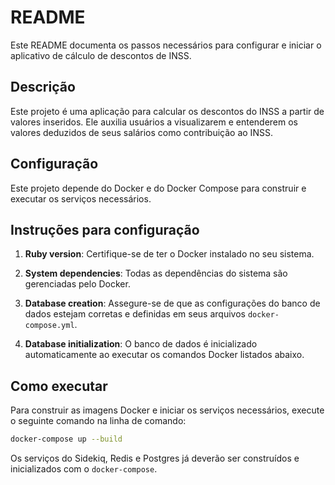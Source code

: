 # README

Este README documenta os passos necessários para configurar e iniciar o aplicativo de cálculo de descontos de INSS.

## Descrição

Este projeto é uma aplicação para calcular os descontos do INSS a partir de valores inseridos. Ele auxilia usuários a
visualizarem e entenderem os valores deduzidos de seus salários como contribuição ao INSS.

## Configuração

Este projeto depende do Docker e do Docker Compose para construir e executar os serviços necessários.

## Instruções para configuração

1. **Ruby version**: Certifique-se de ter o Docker instalado no seu sistema.

2. **System dependencies**: Todas as dependências do sistema são gerenciadas pelo Docker.

3. **Database creation**: Assegure-se de que as configurações do banco de dados estejam corretas e definidas em seus
   arquivos `docker-compose.yml`.

4. **Database initialization**: O banco de dados é inicializado automaticamente ao executar os comandos Docker listados
   abaixo.

## Como executar

Para construir as imagens Docker e iniciar os serviços necessários, execute o seguinte comando na linha de comando:

```bash
docker-compose up --build
```

Os serviços do Sidekiq, Redis e Postgres já deverão ser construídos e inicializados com o `docker-compose`.